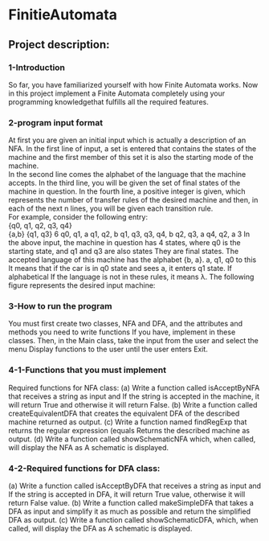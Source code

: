# FinitieAutomata
## Project description:
### 1-Introduction
So far, you have familiarized yourself with how Finite Automata works.
Now in this project implement a Finite Automata completely using your programming knowledgethat fulfills all the required features.
### 2-program input format
At first you are given an initial input which is actually a description of an NFA.
In the first line of input, a set is entered that contains the states of the machine and 
the first member of this set it is also the starting mode of the machine.
<br />
In the second line comes the alphabet of the language that the machine accepts.
In the third line, you will be given the set of final states of the machine in question.
In the fourth line, a positive integer is given, which represents the number of transfer rules of the desired machine
and then, in each of the next n lines, you will be given each transition rule.
<br />
For example, consider the following entry:
<br />
{q0, q1, q2, q3, q4}
<br />
{a,b}
{q1, q3}
6
q0, q1, a
q1, q2, b
q1, q3,
q3, q4, b
q2, q3, a
q4, q2, a
3
In the above input, the machine in question has 4 states, where q0 is the starting state, and q1 and q3 are also states
They are final states. The accepted language of this machine has the alphabet {b, a}. a, q1, q0 to this
It means that if the car is in q0 state and sees a, it enters q1 state. If alphabetical
If the language is not in these rules, it means λ.
The following figure represents the desired input machine:
### 3-How to run the program
You must first create two classes, NFA and DFA, and the attributes and methods you need to write functions
If you have, implement in these classes. Then, in the Main class, take the input from the user and select the menu
Display functions to the user until the user enters Exit.
### 4-1-Functions that you must implement
Required functions for NFA class:
(a) Write a function called isAcceptByNFA that receives a string as input and
If the string is accepted in the machine, it will return True and otherwise it will return False.
(b) Write a function called createEquivalentDFA that creates the equivalent DFA of the described machine
returned as output.
(c) Write a function named findRegExp that returns the regular expression (equals
Returns the described machine as output.
(d) Write a function called showSchematicNFA which, when called, will display the NFA as
A schematic is displayed.
### 4-2-Required functions for DFA class:
(a) Write a function called isAcceptByDFA that receives a string as input and
If the string is accepted in DFA, it will return True value, otherwise it will return False value.
(b) Write a function called makeSimpleDFA that takes a DFA as input and
simplify it as much as possible and return the simplified DFA as output.
(c) Write a function called showSchematicDFA, which, when called, will display the DFA as
A schematic is displayed.
